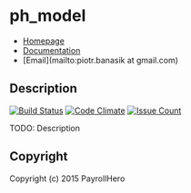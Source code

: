 # ph_model

* [Homepage](https://rubygems.org/gems/ph_model)
* [Documentation](http://rubydoc.info/gems/ph_model/frames)
* [Email](mailto:piotr.banasik at gmail.com)

## Description

[![Build Status](https://travis-ci.org/payrollhero/ph_model.svg?branch=master)](https://travis-ci.org/payrollhero/ph_model)
[![Code Climate](https://codeclimate.com/github/payrollhero/ph_model/badges/gpa.svg)](https://codeclimate.com/github/payrollhero/ph_model)
[![Issue Count](https://codeclimate.com/github/payrollhero/ph_model/badges/issue_count.svg)](https://codeclimate.com/github/payrollhero/ph_model)

TODO: Description

## Copyright

Copyright (c) 2015 PayrollHero

